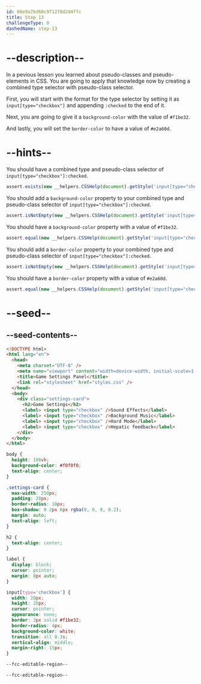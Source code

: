 ```yaml
---
id: 68e9a7bd60c971278d2d4ffc
title: Step 13
challengeType: 0
dashedName: step-13
---
```


# --description--

In a pevious lesson you learned about pseudo-classes and pseudo-elements in CSS. You are going to apply that knowledge now by creating a combined type selector with pseudo-class selector.

First, you will start with the format for the type selector by setting it as `input[type="checkbox"]` and appending `:checked` to the end of it.

Next, you are going to give it a `background-color` with the value of `#f1be32`.

And lastly, you will set the `border-color` to have a value of `#e2a60d`.

# --hints--

You should have a combined type and pseudo-class selector of `input[type="checkbox"]:checked`.

```js
assert.exists(new __helpers.CSSHelp(document).getStyle('input[type="checkbox"]:checked'));
```

You should add a `background-color` property to your combined type and pseudo-class selector of `input[type="checkbox"]:checked`.

```js
assert.isNotEmpty(new __helpers.CSSHelp(document).getStyle('input[type="checkbox"]:checked')?.backgroundColor);
```

You should have a `background-color` property with a value of `#f1be32`.

```js
assert.equal(new __helpers.CSSHelp(document).getStyle('input[type="checkbox"]:checked')?.backgroundColor, "rgb(241, 190, 50)");
```

You should add a `border-color` property to your combined type and pseudo-class selector of `input[type="checkbox"]:checked`.

```js
assert.isNotEmpty(new __helpers.CSSHelp(document).getStyle('input[type="checkbox"]:checked')?.borderColor);
```

You should have a `border-color` property with a value of `#e2a60d`.

```js
assert.equal(new __helpers.CSSHelp(document).getStyle('input[type="checkbox"]:checked')?.borderColor, "rgb(226, 166, 13)");
```

# --seed--

## --seed-contents--

```html
<!DOCTYPE html>
<html lang="en">
  <head>
    <meta charset="UTF-8" />
    <meta name="viewport" content="width=device-width, initial-scale=1.0" />
    <title>Game Settings Panel</title>
    <link rel="stylesheet" href="styles.css" />
  </head>
  <body>
    <div class="settings-card">
      <h2>Game Settings</h2>
      <label> <input type="checkbox" />Sound Effects</label>
      <label> <input type="checkbox" />Background Music</label>
      <label> <input type="checkbox" />Hard Mode</label>
      <label> <input type="checkbox" />Hepatic feedback</label>
    </div>
  </body>
</html>
```

```css
body {
  height: 100vh;
  background-color: #f0f0f0;
  text-align: center;
}

.settings-card {
  max-width: 250px;
  padding: 20px;
  border-radius: 10px;
  box-shadow: 0 2px 6px rgba(0, 0, 0, 0.2);
  margin: auto;
  text-align: left;
}

h2 {
  text-align: center;
}

label {
  display: block;
  cursor: pointer;
  margin: 8px auto;
}

input[type='checkbox'] {
  width: 20px;
  height: 20px;
  cursor: pointer;
  appearance: none;
  border: 2px solid #f1be32;
  border-radius: 4px;
  background-color: white;
  transition: all 0.3s;
  vertical-align: middle;
  margin-right: 15px;
}

--fcc-editable-region--

--fcc-editable-region--

```
